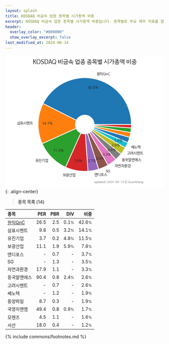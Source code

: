 ```yaml
---
layout: splash
title: KOSDAQ 비금속 업종 종목별 시가총액 비중
excerpt: KOSDAQ 비금속 업종 종목별 시가총액 비중입니다. 종목별로 주요 재무 지표를 함께 표시합니다.
header:
  overlay_color: "#800000"
  show_overlay_excerpt: false
last_modified_at: 2024-06-14
---
```



![KOSDAQ 비금속 업종 종목별 시가총액 비중](/stats/sector/images/kosdaq_업종_비금속_종목.png){: .align-center}


> **종목 목록 (14)**<a id="list"></a>

| **종목** | **PER** | **PBR** | **DIV** | **비중** |
| :------- | ------: | ------: | ------: | -------: |
| [원익QnC](/074600/) | 26.5 | 2.5 | 0.1<small>%</small> | 42.6<small>%</small> |
| 삼표시멘트 | 9.8 | 0.5 | 3.2<small>%</small> | 14.1<small>%</small> |
| 유진기업 | 3.7 | 0.2 | 4.8<small>%</small> | 11.5<small>%</small> |
| 보광산업 | 11.1 | 1.9 | 5.9<small>%</small> | 7.8<small>%</small> |
| 앤디포스 | - | 0.7 | - | 3.7<small>%</small> |
| SG | - | 1.3 | - | 3.5<small>%</small> |
| 자연과환경 | 17.9 | 1.1 | - | 3.3<small>%</small> |
| 동국알앤에스 | 90.4 | 0.8 | 2.4<small>%</small> | 2.6<small>%</small> |
| 고려시멘트 | - | 0.7 | - | 2.6<small>%</small> |
| 쎄노텍 | - | 1.2 | - | 1.9<small>%</small> |
| 동양파일 | 8.7 | 0.3 | - | 1.9<small>%</small> |
| 국영지앤엠 | 49.4 | 0.8 | 0.9<small>%</small> | 1.7<small>%</small> |
| 모헨즈 | 4.5 | 1.1 | - | 1.6<small>%</small> |
| 서산 | 18.0 | 0.4 | - | 1.2<small>%</small> |

{% include commons/footnotes.md %}